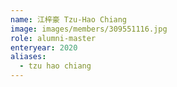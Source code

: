 ```yaml
---
name: 江梓豪 Tzu-Hao Chiang 
image: images/members/309551116.jpg 
role: alumni-master
enteryear: 2020
aliases:
  - tzu hao chiang
---
```

